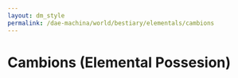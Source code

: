 ```yaml
---
layout: dm_style
permalink: /dae-machina/world/bestiary/elementals/cambions
---
```


# Cambions (Elemental Possesion)

